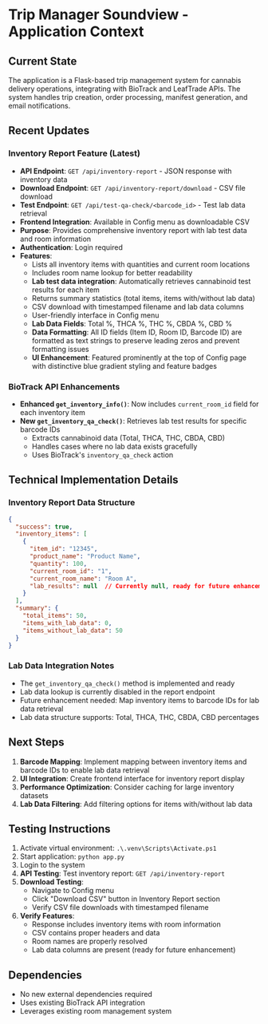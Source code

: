 # Trip Manager Soundview - Application Context

## Current State
The application is a Flask-based trip management system for cannabis delivery operations, integrating with BioTrack and LeafTrade APIs. The system handles trip creation, order processing, manifest generation, and email notifications.

## Recent Updates

### Inventory Report Feature (Latest)
- **API Endpoint**: `GET /api/inventory-report` - JSON response with inventory data
- **Download Endpoint**: `GET /api/inventory-report/download` - CSV file download
- **Test Endpoint**: `GET /api/test-qa-check/<barcode_id>` - Test lab data retrieval
- **Frontend Integration**: Available in Config menu as downloadable CSV
- **Purpose**: Provides comprehensive inventory report with lab test data and room information
- **Authentication**: Login required
- **Features**:
  - Lists all inventory items with quantities and current room locations
  - Includes room name lookup for better readability
  - **Lab test data integration**: Automatically retrieves cannabinoid test results for each item
  - Returns summary statistics (total items, items with/without lab data)
  - CSV download with timestamped filename and lab data columns
  - User-friendly interface in Config menu
  - **Lab Data Fields**: Total %, THCA %, THC %, CBDA %, CBD %
  - **Data Formatting**: All ID fields (Item ID, Room ID, Barcode ID) are formatted as text strings to preserve leading zeros and prevent formatting issues
  - **UI Enhancement**: Featured prominently at the top of Config page with distinctive blue gradient styling and feature badges

### BioTrack API Enhancements
- **Enhanced `get_inventory_info()`**: Now includes `current_room_id` field for each inventory item
- **New `get_inventory_qa_check()`**: Retrieves lab test results for specific barcode IDs
  - Extracts cannabinoid data (Total, THCA, THC, CBDA, CBD)
  - Handles cases where no lab data exists gracefully
  - Uses BioTrack's `inventory_qa_check` action

## Technical Implementation Details

### Inventory Report Data Structure
```json
{
  "success": true,
  "inventory_items": [
    {
      "item_id": "12345",
      "product_name": "Product Name",
      "quantity": 100,
      "current_room_id": "1",
      "current_room_name": "Room A",
      "lab_results": null  // Currently null, ready for future enhancement
    }
  ],
  "summary": {
    "total_items": 50,
    "items_with_lab_data": 0,
    "items_without_lab_data": 50
  }
}
```

### Lab Data Integration Notes
- The `get_inventory_qa_check()` method is implemented and ready
- Lab data lookup is currently disabled in the report endpoint
- Future enhancement needed: Map inventory items to barcode IDs for lab data retrieval
- Lab data structure supports: Total, THCA, THC, CBDA, CBD percentages

## Next Steps
1. **Barcode Mapping**: Implement mapping between inventory items and barcode IDs to enable lab data retrieval
2. **UI Integration**: Create frontend interface for inventory report display
3. **Performance Optimization**: Consider caching for large inventory datasets
4. **Lab Data Filtering**: Add filtering options for items with/without lab data

## Testing Instructions
1. Activate virtual environment: `.\.venv\Scripts\Activate.ps1`
2. Start application: `python app.py`
3. Login to the system
4. **API Testing**: Test inventory report: `GET /api/inventory-report`
5. **Download Testing**: 
   - Navigate to Config menu
   - Click "Download CSV" button in Inventory Report section
   - Verify CSV file downloads with timestamped filename
6. **Verify Features**:
   - Response includes inventory items with room information
   - CSV contains proper headers and data
   - Room names are properly resolved
   - Lab data columns are present (ready for future enhancement)

## Dependencies
- No new external dependencies required
- Uses existing BioTrack API integration
- Leverages existing room management system
